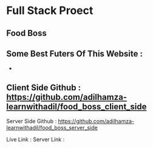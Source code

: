 # Full Stack Proect
## Food Boss

Some Best Futers Of This Website :
- 
-


Client Side Github : https://github.com/adilhamza-learnwithadil/food_boss_client_side
---
Server Side Github : https://github.com/adilhamza-learnwithadil/food_boss_server_side

Live Link : 
Server Link : 

